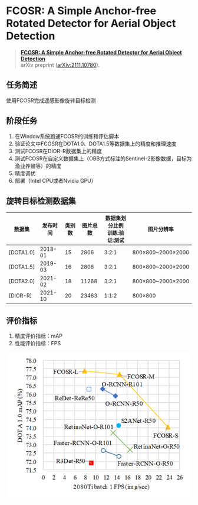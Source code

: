 # FCOSR: A Simple Anchor-free Rotated Detector for Aerial Object Detection

> **[FCOSR: A Simple Anchor-free Rotated Detector for Aerial Object Detection](#)**<br>
> arXiv preprint ([arXiv:2111.10780](https://arxiv.org/abs/2111.10780)).

## 任务简述

使用FCOSR完成遥感影像旋转目标检测

## 阶段任务

1. 在Window系统跑通FCOSR的训练和评估脚本
2. 验证论文中FCOSR在DOTA1.0、DOTA1.5等数据集上的精度和推理速度
3. 测试FCOSR在DIOR-R数据集上的精度
4. 测试FCOSR在自定义数据集上（OBB方式标注的Sentinel-2影像数据，目标为渔业养殖等）的精度
5. 精度调优
6. 部署（Intel CPU或者Nvidia GPU）


## 旋转目标检测数据集

| 数据集    | 发布时间 | 类别数 | 图片总数 | 数据集划分比例</br>训练:验证:测试 | 图片分辨率        |
| --------- | -------- | ------ | -------- | --------------------------------- | ----------------- |
| [DOTA1.0] | 2018-01  | 15     | 2806     | 3:2:1                             | 800×800~2000×2000 |
| [DOTA1.5] | 2019-03  | 16     | 2806     | 3:2:1                             | 800×800~2000×2000 |
| [DOTA2.0] | 2021-02  | 18     | 11268    | 3:2:1                             | 800×800~2000×2000 |
| [DIOR-R]  | 2021-10  | 20     | 23463    | 1:1:2                             | 800×800           |

## 评价指标

1. 精度评价指标：mAP
2. 性能评价指标：FPS

![benchmark](resources/FCOSR/sp_vs_acc.png)


